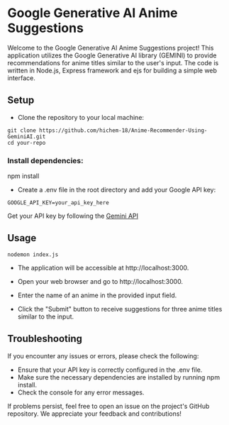 # Google Generative AI Anime Suggestions

Welcome to the Google Generative AI Anime Suggestions project! This application utilizes the Google Generative AI library (GEMINI) to provide recommendations for anime titles similar to the user's input. The code is written in Node.js, Express framework and ejs for building a simple web interface.

## Setup

- Clone the repository to your local machine:

```
git clone https://github.com/hichem-18/Anime-Recommender-Using-GeminiAI.git
cd your-repo
```

### Install dependencies:

npm install

- Create a .env file in the root directory and add your Google API key:

```
GOOGLE_API_KEY=your_api_key_here
```

Get your API key by following the [Gemini API](https://ai.google.dev/tutorials/node_quickstart)

## Usage

```
nodemon index.js
```

- The application will be accessible at http://localhost:3000.

- Open your web browser and go to http://localhost:3000.

- Enter the name of an anime in the provided input field.

- Click the "Submit" button to receive suggestions for three anime titles similar to the input.

## Troubleshooting

If you encounter any issues or errors, please check the following:

- Ensure that your API key is correctly configured in the .env file.
- Make sure the necessary dependencies are installed by running npm install.
- Check the console for any error messages.

If problems persist, feel free to open an issue on the project's GitHub repository. We appreciate your feedback and contributions!

